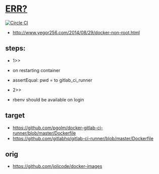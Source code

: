[ERR?](https://registry.hub.docker.com/u/brownman/gitlab/builds_history/97800/)
===

[![Circle CI](https://circleci.com/gh/brownman/docker-images.svg?style=svg)](https://circleci.com/gh/brownman/docker-images)

- http://www.yegor256.com/2014/08/29/docker-non-root.html


steps:
-----
- 1>>
- on restarting container
- assertEqual: pwd = to gitlab_ci_runner

- 2>>
- rbenv should be available on login


target
---
- https://github.com/pgolm/docker-gitlab-ci-runner/blob/master/Dockerfile
- https://github.com/gitlabhq/gitlab-ci-runner/blob/master/Dockerfile

orig
---
- https://github.com/jolicode/docker-images
